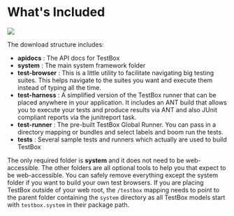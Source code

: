 # What's Included

![](../testbox-included.png)

The download structure includes:

* **apidocs** : The API docs for TestBox
* **system** : The main system framework folder
* **test-browser** : This is a little utility to facilitate navigating big testing suites. This helps navigate to the suites you want and execute them instead of typing all the time.
* **test-harness** : A simplified version of the TestBox runner that can be placed anywhere in your application. It includes an ANT build that allows you to execute your tests and produce results via ANT and also JUnit compliant reports via the junitreport task.
* **test-runner** : The pre-built TestBox Global Runner. You can pass in a directory mapping or bundles and select labels and boom run the tests.
* **tests** : Several sample tests and runners which actually are used to build TestBox

The only required folder is **system** and it does not need to be web-accessible. The other folders are all optional tools to help you that expect to be web-accessible. You can safely remove everything except the system folder if you want to build your own test browsers. If you are placing TestBox outside of your web root, the `/testbox` mapping needs to point to the parent folder containing the `system` directory as all TestBox models start with `testbox.system` in their package path.

